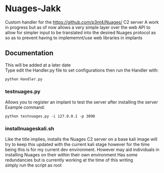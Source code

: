 # Nuages-Jakk
Custom handler for the https://github.com/p3nt4/Nuages/ C2 server 
A work in progress but as of now allows a very simple layer over the web API to allow for simpler input
to be translated into the desired Nuages protocol as so as to prevent having to implememnt/use web libraries in implants

## Documentation
This will be added at a later date
<br>
Type edit the Handler.py file to set configurations then run the Handler with:
```
python Handler.py 
```

### testnuages.py
Allows you to register an implant to test the server after installing the server
<br>
Example command:
```
python testnuages.py -i 127.0.0.1 -p 3090
```

### installnuageskali.sh
Like the title implies, installs the Nuages C2 server on a base kali image
will try to keep this updated with the current kali stage however for 
the time being this is for my current dev environment. 
However may aid individuals in installing Nuages on their within their own environment
Has some redundancies but is currently working at the time of this writing
<br>
simply run the script as root 

